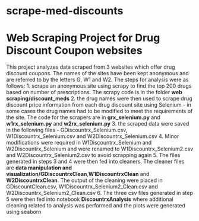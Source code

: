 # scrape-med-discounts
<h1>Web Scraping Project for Drug Discount Coupon websites</h1>
This project analyzes data scraped from 3 websites which offer drug discount coupons.  The names of the sites have been kept anonymous and are referred to by the letters G, W1 and W2.  The steps for analysis were as follows:
1.  scrape an anonymous site using scrapy to find the top 200 drugs based on number of prescriptions.  The scrapy code is in the folder <strong>web scraping/discount_meds</strong>
2.  the drug names were then used to scrape drug discount price information from each drug discount site using Selenium - in some cases the drug names had to be modified to meet the requirements of the site.  The code for the scrapers are in <strong>grx_selenium.py</strong> and <strong>w1rx_selenium.py</strong> and <strong>w2rx_selenium.py</strong>
3.  the scraped data were saved in the following files - GDiscountrx_Selenium.csv, W1Discountrx_Selenium.csv and W2Discountrx_Selenium.csv
4.  Minor modifications were required in W1Discountrx_Selenium and W2Discountrx_Selenium and were renamed to W1Discountrx_Selenium2.csv and W2Discountrx_Selenium2.csv to avoid scrapping again
5.  The files generated in steps 3 and 4 were then fed into cleaners.  The cleaner files are <strong>data manipulation and visualization/GDiscountrxClean</strong>,<strong>W1DiscountrxClean</strong> and <strong>W2DiscountrxClean</strong>.  The output of the cleaning were placed in GDiscountClean.csv, W1Discountrx_Selenium2_Clean.csv and W2Discountrx_Selenium2_Clean.csv
6.  The three csv files generated in step 5 were then fed into notebook <strong>DiscountrxAnalysis</strong> where additional cleaning related to analysis was performed and the plots were generated using seaborn